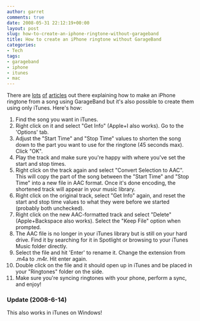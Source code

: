 ```yaml
---
author: garret
comments: true
date: 2008-05-31 22:12:19+00:00
layout: post
slug: how-to-create-an-iphone-ringtone-without-garageband
title: How to create an iPhone ringtone without GarageBand
categories:
- Tech
tags:
- garageband
- iphone
- itunes
- mac
---
```


There are [lots](http://support.apple.com/kb/HT1358) [of](http://www.ilounge.com/index.php/articles/comments/ten-step-guide-to-iphone-custom-ringtones-in-garageband-08/) [articles](http://lifehacker.com/software/how-to/create-custom-iphone-ringtones-the-free-and-apple-way-334073.php) out there explaining how to make an iPhone ringtone from a song using GarageBand but it's also possible to create them using only iTunes. Here's how:

 1. Find the song you want in iTunes.
 2. Right click on it and select "Get Info" (Apple+I also works). Go to the 'Options' tab.
 3. Adjust the "Start Time" and "Stop Time" values to shorten the song down to the part you want to use for the ringtone (45 seconds max). Click "OK".
 4. Play the track and make sure you're happy with where you've set the start and stop times.
 5. Right click on the track again and select "Convert Selection to AAC". This will copy the part of the song between the "Start Time" and "Stop Time" into a new file in AAC format. Once it's done encoding, the shortened track will appear in your music library.
 6. Right click on the original track, select "Get Info" again, and reset the start and stop time values to what they were before we started (probably both unchecked).
 7. Right click on the new AAC-formatted track and select "Delete" (Apple+Backspace also works). Select the "Keep File" option when prompted.
 8. The AAC file is no longer in your iTunes library but is still on your hard drive. Find it by searching for it in Spotlight or browsing to your iTunes Music folder directly.
 9. Select the file and hit 'Enter' to rename it. Change the extension from .m4a to .m4r. Hit enter again.
 10. Double click on the file and it should open up in iTunes and be placed in your "Ringtones" folder on the side.
 11. Make sure you're syncing ringtones with your phone, perform a sync, and enjoy!


### Update (2008-6-14)
This also works in iTunes on Windows!
